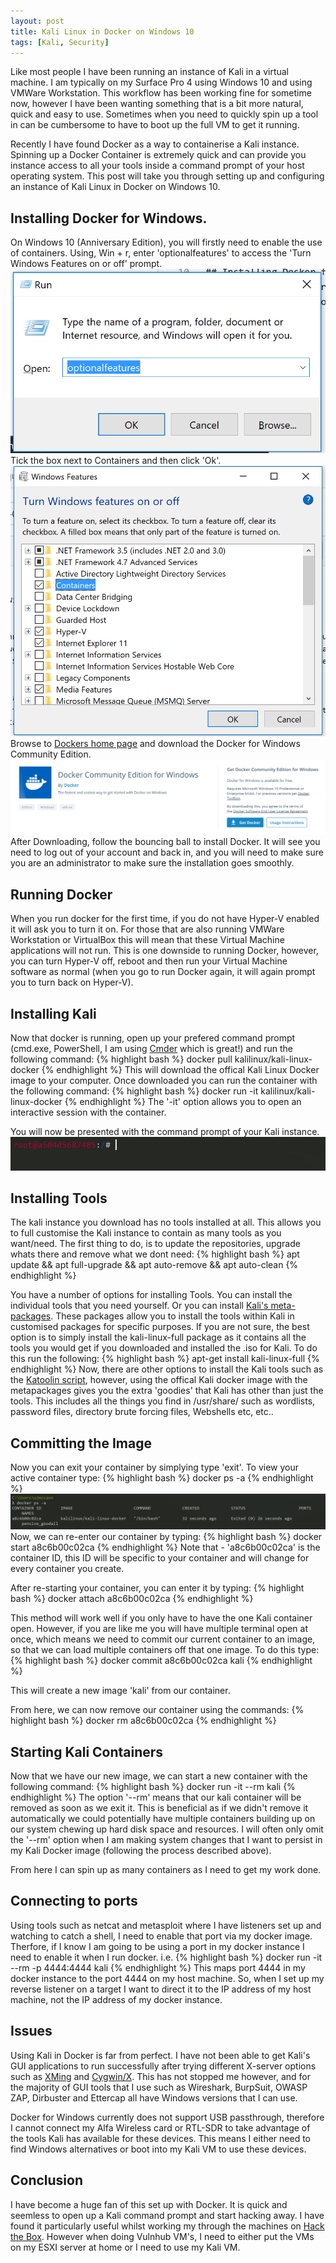 ```yaml
---
layout: post
title: Kali Linux in Docker on Windows 10
tags: [Kali, Security]
---
```

Like most people I have been running an instance of Kali in a virtual machine. I am typically on my Surface Pro 4 using Windows 10 and using VMWare Workstation. This workflow has been working fine for sometime now, however I have been wanting something that is a bit more natural, quick and easy to use. Sometimes when you need to quickly spin up a tool in can be cumbersome to have to boot up the full VM to get it running. 

Recently I have found Docker as a way to containerise a Kali instance. Spinning up a Docker Container is extremely quick and can provide you instance access to all your tools inside a command prompt of your host operating system. This post will take you through setting up and configuring an instance of Kali Linux in Docker on Windows 10.

## Installing Docker for Windows.
On Windows 10 (Anniversary Edition), you will firstly need to enable the use of containers. Using, Win + r, enter 'optionalfeatures' to access the 'Turn Windows Features on or off' prompt. 
![](/img/kali-docker/optionalfeatures.PNG)
Tick the box next to Containers and then click 'Ok'.
![](/img/kali-docker/features.PNG)
Browse to [Dockers home page](https://www.docker.com/) and download the Docker for Windows Community Edition.
![](/img/kali-docker/docker.PNG)
After Downloading, follow the bouncing ball to install Docker. It will see you need to log out of your account and back in, and you will need to make sure you are an administrator to make sure the installation goes smoothly.

## Running Docker
When you run docker for the first time, if you do not have Hyper-V enabled it will ask you to turn it on. For those that are also running VMWare Workstation or VirtualBox this will mean that these Virtual Machine applications will not run. This is one downside to running Docker, however, you can turn Hyper-V off, reboot and then run your Virtual Machine software as normal (when you go to run Docker again, it will again prompt you to turn back on Hyper-V). 

## Installing Kali
Now that docker is running, open up your prefered command prompt (cmd.exe, PowerShell, I am using [Cmder](cmder.net/) which is great!) and run the following command:
{% highlight bash %}
docker pull kalilinux/kali-linux-docker
{% endhighlight %}
This will download the offical Kali Linux Docker image to your computer. Once downloaded you can run the container with the following command:
{% highlight bash %}
docker run -it kalilinux/kali-linux-docker
{% endhighlight %}
The '-it' option allows you to open an interactive session with the container. 

You will now be presented with the command prompt of your Kali instance.
![](/img/kali-docker/kali-prompt.PNG)

## Installing Tools
The kali instance you download has no tools installed at all. This allows you to full customise the Kali instance to contain as many tools as you want/need. The first thing to do, is to update the repositories, upgrade whats there and remove what we dont need: 
{% highlight bash %}
apt update && apt full-upgrade && apt auto-remove && apt auto-clean
{% endhighlight %}

You have a number of options for installing Tools. You can install the individual tools that you need yourself. Or you can install [Kali's meta-packages](https://www.kali.org/news/kali-linux-metapackages/). These packages allow you to install the tools within Kali in customised packages for specific purposes. If you are not sure, the best option is to simply install the kali-linux-full package as it contains all the tools you would get if you downloaded and installed the .iso for Kali. To do this run the following:
{% highlight bash %}
apt-get install kali-linux-full
{% endhighlight %}
Now, there are other options to install the Kali tools such as the [Katoolin script](https://github.com/LionSec/katoolin), however, using the offical Kali docker image with the metapackages gives you the extra 'goodies' that Kali has other than just the tools. This includes all the things you find in /usr/share/ such as wordlists, password files, directory brute forcing files, Webshells etc, etc..

## Committing the Image
Now you can exit your container by simplying type 'exit'. To view your active container type: 
{% highlight bash %}
docker ps -a
{% endhighlight %}
![](/img/kali-docker/docker-ps.png)
Now, we can re-enter our container by typing: 
{% highlight bash %}
docker start a8c6b00c02ca
{% endhighlight %}
Note that - 'a8c6b00c02ca' is the container ID, this ID will be specific to your container and will change for every container you create. 

After re-starting your container, you can enter it by typing: 
{% highlight bash %}
docker attach a8c6b00c02ca
{% endhighlight %}

This method will work well if you only have to have the one Kali container open. However, if you are like me you will have multiple terminal open at once, which means we need to commit our current container to an image, so that we can load multiple containers off that one image. To do this type: 
{% highlight bash %}
docker commit a8c6b00c02ca kali
{% endhighlight %}

This will create a new image 'kali' from our container. 

From here, we can now remove our container using the commands:
{% highlight bash %}
docker rm a8c6b00c02ca
{% endhighlight %}

## Starting Kali Containers
Now that we have our new image, we can start a new container with the following command:
{% highlight bash %}
docker run -it --rm kali
{% endhighlight %}
The option '--rm' means that our kali container will be removed as soon as we exit it. This is beneficial as if we didn't remove it automatically we could potentially have multiple containers building up on our system chewing up hard disk space and resources. I will often only omit the '--rm' option when I am making system changes that I want to persist in my Kali Docker image (following the process described above). 

From here I can spin up as many containers as I need to get my work done. 

## Connecting to ports
Using tools such as netcat and metasploit where I have listeners set up and watching to catch a shell, I need to enable that port via my docker image. Therfore, if I know I am going to be using a port in my docker instance I need to enable it when I run docker. i.e.
{% highlight bash %}
docker run -it --rm -p 4444:4444 kali
{% endhighlight %}
This maps port 4444 in my docker instance to the port 4444 on my host machine. So, when I set up my reverse listener on a target I want to direct it to the IP address of my host machine, not the IP address of my docker instance. 

## Issues
Using Kali in Docker is far from perfect. I have not been able to get Kali's GUI applications to run successfully after trying different X-server options such as [XMing](https://stackoverflow.com/questions/40024892/windows-10-docker-host-display-gui-application-from-linux-container) and [Cygwin/X](https://manomarks.github.io/2015/12/03/docker-gui-windows.html). This has not stopped me however, and for the majority of GUI tools that I use such as Wireshark, BurpSuit, OWASP ZAP, Dirbuster and Ettercap all have Windows versions that I can use. 

Docker for Windows currently does not support USB passthrough, therefore I cannot connect my Alfa Wireless card or RTL-SDR to take advantage of the tools Kali has available for these devices. This means I either need to find Windows alternatives or boot into my Kali VM to use these devices.

## Conclusion
I have become a huge fan of this set up with Docker. It is quick and seemless to open up a Kali command prompt and start hacking away. I have found it particularly useful whilst working my through the machines on [Hack the Box](https://www.hackthebox.eu/). However when doing Vulnhub VM's, I need to either put the VMs on my ESXI server at home or I need to use my Kali VM. 
